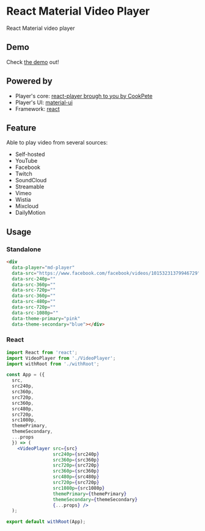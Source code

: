 # React Material Video Player

React Material video player

## Demo

Check [the demo](https://md-player.herokuapp.com/) out!

## Powered by

- Player's core: [react-player brough to you by CookPete](https://github.com/CookPete/react-player)
- Player's UI: [material-ui](http://material-ui.com)
- Framework: [react](https://reactjs.org/)

## Feature

Able to play video from several sources:

- Self-hosted
- YouTube
- Facebook
- Twitch
- SoundCloud
- Streamable
- Vimeo
- Wistia
- Mixcloud
- DailyMotion

## Usage

### Standalone

```html
<div
  data-player="md-player"
  data-src="https://www.facebook.com/facebook/videos/10153231379946729"
  data-src-240p=""
  data-src-360p=""
  data-src-720p=""
  data-src-360p=""
  data-src-480p=""
  data-src-720p=""
  data-src-1080p=""
  data-theme-primary="pink"
  data-theme-secondary="blue"></div>
```

### React

```jsx
import React from 'react';
import VideoPlayer from './VideoPlayer';
import withRoot from './withRoot';

const App = ({
  src,
  src240p,
  src360p,
  src720p,
  src360p,
  src480p,
  src720p,
  src1080p,
  themePrimary,
  themeSecondary,
  ...props
  }) => (
    <VideoPlayer src={src}
                 src240p={src240p}
                 src360p={src360p}
                 src720p={src720p}
                 src360p={src360p}
                 src480p={src480p}
                 src720p={src720p}
                 src1080p={src1080p}
                 themePrimary={themePrimary}
                 themeSecondary={themeSecondary}
                 {...props} />
  );

export default withRoot(App);
```
